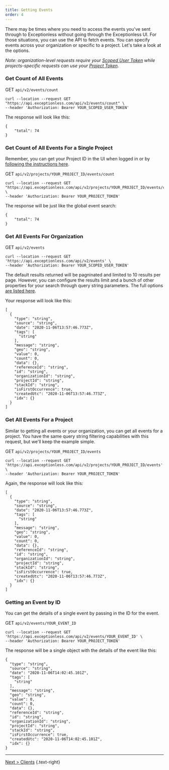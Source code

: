 ```yaml
---
title: Getting Events
order: 4
---
```


There may be times where you need to access the events you've sent through to Exceptionless without going through the Exceptionless UI. For those situations, you can use the API to fetch events. You can specify events across your organization or specific to a project. Let's take a look at the options. 

*Note: organization-level requests require your [Scoped User Token](api-getting-started) while projects-specific requests can use your [Project Token](project-tokens).*

### Get Count of All Events

GET `api/v2/events/count` 

```
curl --location --request GET "https://api.exceptionless.com/api/v2/events/count" \
--header 'Authorization: Bearer YOUR_SCOPED_USER_TOKEN'
``` 

The response will look like this: 

```
{
    "total": 74
}
```

### Get Count of All Events For a Single Project  

Remember, you can get your Project ID in the UI when logged in or by [following the instructions here](project-tokens/#get-projects).  

GET `api/v2/projects/YOUR_PROJECT_ID/events/count` 

```
curl --location --request GET "https://api.exceptionless.com/api/v2/projects/YOUR_PROJECT_ID/events/count" \
--header 'Authorization: Bearer YOUR_PROJECT_TOKEN'
```

The response will be just like the global event search: 

```
{
    "total": 74
}
```

### Get All Events For Organization 

GET `api/v2/events`  

```
curl --location --request GET 'https://api.exceptionless.com/api/v2/events' \
--header 'Authorization: Bearer YOUR_SCOPED_USER_TOKEN'
```

The default results returned will be pagninated and limited to 10 results per page. However, you can configure the results limit and a bunch of other properties for your search through query string parameters. The full options [are listed here](https://api.exceptionless.io/docs/index.html).

Your response will look like this: 

```
[
  {
    "type": "string",
    "source": "string",
    "date": "2020-11-06T13:57:46.773Z",
    "tags": [
      "string"
    ],
    "message": "string",
    "geo": "string",
    "value": 0,
    "count": 0,
    "data": {},
    "referenceId": "string",
    "id": "string",
    "organizationId": "string",
    "projectId": "string",
    "stackId": "string",
    "isFirstOccurrence": true,
    "createdUtc": "2020-11-06T13:57:46.773Z",
    "idx": {}
  }
]
```

### Get All Events For a Project  

Similar to getting all events or your organization, you can get all events for a project. You have the same query string filtering capabilities with this request, but we'll keep the example simple. 

GET `api/v2/projects/YOUR_PROJECT_ID/events`  

```
curl --location --request GET 'https://api.exceptionless.com/api/v2/projects/YOUR_PROJECT_ID/events' \
--header 'Authorization: Bearer YOUR_PROJECT_TOKEN'
```

Again, the response will look like this: 

```
[
  {
    "type": "string",
    "source": "string",
    "date": "2020-11-06T13:57:46.773Z",
    "tags": [
      "string"
    ],
    "message": "string",
    "geo": "string",
    "value": 0,
    "count": 0,
    "data": {},
    "referenceId": "string",
    "id": "string",
    "organizationId": "string",
    "projectId": "string",
    "stackId": "string",
    "isFirstOccurrence": true,
    "createdUtc": "2020-11-06T13:57:46.773Z",
    "idx": {}
  }
]
```

### Getting an Event by ID  

You can get the details of a single event by passing in the ID for the event. 

GET `api/v2/events/YOUR_EVENT_ID`

```
curl --location --request GET 'https://api.exceptionless.com/api/v2/events/YOUR_EVENT_ID' \
--header 'Authorization: Bearer YOUR_PROJECT_TOKEN'
```

The response will be a single object with the details of the event like this: 

```
{
  "type": "string",
  "source": "string",
  "date": "2020-11-06T14:02:45.101Z",
  "tags": [
    "string"
  ],
  "message": "string",
  "geo": "string",
  "value": 0,
  "count": 0,
  "data": {},
  "referenceId": "string",
  "id": "string",
  "organizationId": "string",
  "projectId": "string",
  "stackId": "string",
  "isFirstOccurrence": true,
  "createdUtc": "2020-11-06T14:02:45.101Z",
  "idx": {}
}
```

---

[Next > Clients](../clients/index.md) {.text-right}